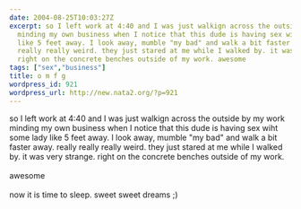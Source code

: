 ```yaml
---
date: 2004-08-25T10:03:27Z
excerpt: so I left work at 4:40 and I was just walkign across the outside by my work
  minding my own business when I notice that this dude is having sex wiht some lady
  like 5 feet away. I look away, mumble "my bad" and walk a bit faster away. really
  really really weird. they just stared at me while I walked by. it was very strange.
  right on the concrete benches outside of my work. awesome
tags: ["sex","business"]
title: o m f g
wordpress_id: 921
wordpress_url: http://new.nata2.org/?p=921
---
```


so I left work at 4:40 and I was just walkign across the outside by my work minding my own business when I notice that this dude is having sex wiht some lady like 5 feet away. I look away, mumble "my bad" and walk a bit faster away. really really really weird. they just stared at me while I walked by. it was very strange. right on the concrete benches outside of my work. <br/><bR>awesome<br/><br/>now it is time to sleep. sweet sweet dreams ;)
